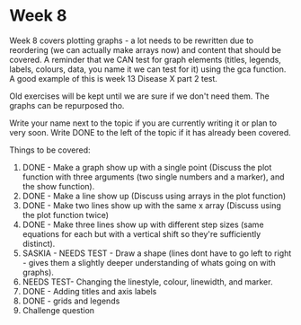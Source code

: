 # Week 8

Week 8 covers plotting graphs - a lot needs to be rewritten due to reordering (we can actually make arrays now) and content that should be covered. A reminder that we CAN test for graph elements (titles, legends, labels, colours, data, you name it we can test for it) using the gca function. A good example of this is week 13 Disease X part 2 test.

Old exercises will be kept until we are sure if we don't need them. The graphs can be repurposed tho.

Write your name next to the topic if you are currently writing it or plan to very soon. Write DONE to the left of the topic if it has already been covered.

Things to be covered:
1. DONE - Make a graph show up with a single point (Discuss the plot function with three arguments (two single numbers and a marker), and the show function).
2. DONE - Make a line show up (Discuss using arrays in the plot function)
3. DONE - Make two lines show up with the same x array (Discuss using the plot function twice)
4. DONE - Make three lines show up with different step sizes (same equations for each but with a vertical shift so they're sufficiently distinct).
5. SASKIA - NEEDS TEST - Draw a shape (lines dont have to go left to right - gives them a slightly deeper understanding of whats going on with graphs).
6. NEEDS TEST- Changing the linestyle, colour, linewidth, and marker.
7. DONE - Adding titles and axis labels
8. DONE - grids and legends
9. Challenge question


